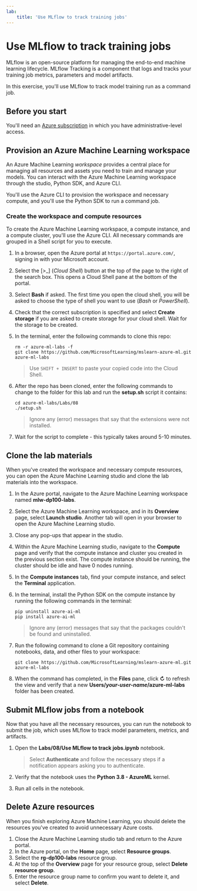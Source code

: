 ```yaml
---
lab:
    title: 'Use MLflow to track training jobs'
---
```


# Use MLflow to track training jobs

MLflow is an open-source platform for managing the end-to-end machine learning lifecycle. MLflow Tracking is a component that logs and tracks your training job metrics, parameters and model artifacts.

In this exercise, you'll use MLflow to track model training run as a command job.

## Before you start

You'll need an [Azure subscription](https://azure.microsoft.com/free?azure-portal=true) in which you have administrative-level access.

## Provision an Azure Machine Learning workspace

An Azure Machine Learning *workspace* provides a central place for managing all resources and assets you need to train and manage your models. You can interact with the Azure Machine Learning workspace through the studio, Python SDK, and Azure CLI. 

You'll use the Azure CLI to provision the workspace and necessary compute, and you'll use the Python SDK to run a command job.

### Create the workspace and compute resources

To create the Azure Machine Learning workspace, a compute instance, and a compute cluster, you'll use the Azure CLI. All necessary commands are grouped in a Shell script for you to execute.

1. In a browser, open the Azure portal at `https://portal.azure.com/`, signing in with your Microsoft account.
1. Select the \[>_] (*Cloud Shell*) button at the top of the page to the right of the search box. This opens a Cloud Shell pane at the bottom of the portal.
1. Select **Bash** if asked. The first time you open the cloud shell, you will be asked to choose the type of shell you want to use (*Bash* or *PowerShell*). 
1. Check that the correct subscription is specified and select **Create storage** if you are asked to create storage for your cloud shell. Wait for the storage to be created.
1. In the terminal, enter the following commands to clone this repo:

    ```azurecli
    rm -r azure-ml-labs -f
    git clone https://github.com/MicrosoftLearning/mslearn-azure-ml.git azure-ml-labs
    ```

    > Use `SHIFT + INSERT` to paste your copied code into the Cloud Shell. 

1. After the repo has been cloned, enter the following commands to change to the folder for this lab and run the **setup.sh** script it contains:
    
    ```azurecli
    cd azure-ml-labs/Labs/08
    ./setup.sh
    ```

    > Ignore any (error) messages that say that the extensions were not installed. 

1. Wait for the script to complete - this typically takes around 5-10 minutes. 

## Clone the lab materials

When you've created the workspace and necessary compute resources, you can open the Azure Machine Learning studio and clone the lab materials into the workspace. 

1. In the Azure portal, navigate to the Azure Machine Learning workspace named **mlw-dp100-labs**.
1. Select the Azure Machine Learning workspace, and in its **Overview** page, select **Launch studio**. Another tab will open in your browser to open the Azure Machine Learning studio.
1. Close any pop-ups that appear in the studio.
1. Within the Azure Machine Learning studio, navigate to the **Compute** page and verify that the compute instance and cluster you created in the previous section exist. The compute instance should be running, the cluster should be idle and have 0 nodes running.
1. In the **Compute instances** tab, find your compute instance, and select the **Terminal** application.
1. In the terminal, install the Python SDK on the compute instance by running the following commands in the terminal:
    
    ```
    pip uninstall azure-ai-ml
    pip install azure-ai-ml
    ```

    > Ignore any (error) messages that say that the packages couldn't be found and uninstalled.

1. Run the following command to clone a Git repository containing notebooks, data, and other files to your workspace:
    
    ```
    git clone https://github.com/MicrosoftLearning/mslearn-azure-ml.git azure-ml-labs
    ```
 
1. When the command has completed, in the **Files** pane, click **&#8635;** to refresh the view and verify that a new **Users/*your-user-name*/azure-ml-labs** folder has been created. 

## Submit MLflow jobs from a notebook

Now that you have all the necessary resources, you can run the notebook to submit the job, which uses MLflow to track model parameters, metrics, and artifacts.

1. Open the **Labs/08/Use MLflow to track jobs.ipynb** notebook.

    > Select **Authenticate** and follow the necessary steps if a notification appears asking you to authenticate. 

1. Verify that the notebook uses the **Python 3.8 - AzureML** kernel. 
1. Run all cells in the notebook.

## Delete Azure resources

When you finish exploring Azure Machine Learning, you should delete the resources you've created to avoid unnecessary Azure costs.

1. Close the Azure Machine Learning studio tab and return to the Azure portal.
1. In the Azure portal, on the **Home** page, select **Resource groups**.
1. Select the **rg-dp100-labs** resource group.
1. At the top of the **Overview** page for your resource group, select **Delete resource group**. 
1. Enter the resource group name to confirm you want to delete it, and select **Delete**.